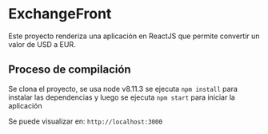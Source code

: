 # ExchangeFront

Este proyecto renderiza una aplicación en ReactJS que permite convertir un valor de USD a EUR.

## Proceso de compilación
Se clona el proyecto, se usa node v8.11.3 se ejecuta
`npm install` para instalar las dependencias y luego se ejecuta `npm start` para iniciar la aplicación

Se puede visualizar en: `http://localhost:3000`